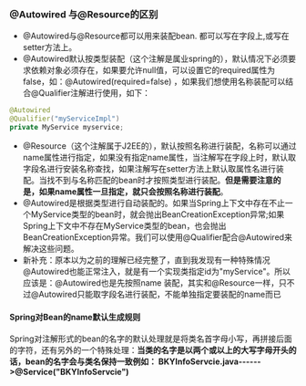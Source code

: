 ### @Autowired 与@Resource的区别
* @Autowired与@Resource都可以用来装配bean. 都可以写在字段上,或写在setter方法上。
*  @Autowired默认按类型装配（这个注解是属业spring的），默认情况下必须要求依赖对象必须存在，如果要允许null值，可以设置它的required属性为false，如：@Autowired(required=false) ，如果我们想使用名称装配可以结合@Qualifier注解进行使用，如下：
```java
@Autowired
@Qualifier("myServiceImpl")
private MyService myservice;
```
* @Resource（这个注解属于J2EE的），默认按照名称进行装配，名称可以通过name属性进行指定，如果没有指定name属性，当注解写在字段上时，默认取字段名进行安装名称查找，如果注解写在setter方法上默认取属性名进行装配。当找不到与名称匹配的bean时才按照类型进行装配。**但是需要注意的是，如果name属性一旦指定，就只会按照名称进行装配**。
* @Autowired是根据类型进行自动装配的。如果当Spring上下文中存在不止一个MyService类型的bean时，就会抛出BeanCreationException异常;如果Spring上下文中不存在MyService类型的bean，也会抛出BeanCreationException异常。我们可以使用@Qualifier配合@Autowired来解决这些问题。
* 新补充：原本以为之前的理解已经完整了，直到我发现有一种特殊情况@Autowired也能正常注入，就是有一个实现类指定id为"myService"。所以应该是：@Autowired也是先按照name 装配，其实和@Resource一样，只不过@Autowired只能取字段名进行装配，不能单独指定要装配的name而已

#### Spring对Bean的name默认生成规则
Spring对注解形式的bean的名字的默认处理就是将类名首字母小写，再拼接后面的字符，还有另外的一个特殊处理：**当类的名字是以两个或以上的大写字母开头的话，bean的名字会与类名保持一致例如：
BKYInfoServcie.java------>@Service("BKYInfoServcie")**
